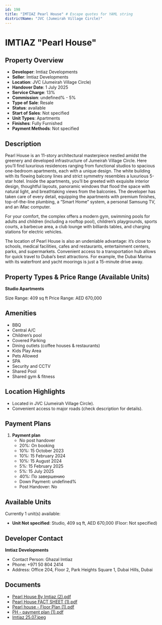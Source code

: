 ```yaml
---
id: 198
title: "IMTIAZ Pearl House" # Escape quotes for YAML string
districtName: "JVC (Jumeirah Village Circle)"
---
```


# IMTIAZ "Pearl House"

## Property Overview
- **Developer**: Imtiaz Developments
- **Seller**: Imtiaz Developments
- **Location**: JVC (Jumeirah Village Circle)
- **Handover Date**: 1 July 2025
- **Service Charge**: 13%
- **Commission**: undefined% - 5%
- **Type of Sale**: Resale
- **Status**: available
- **Start of Sales**: Not specified
- **Unit Types**: Apartments
- **Finishes**: Fully Furnished
- **Payment Methods**: Not specified

## Description
Pearl House is an 11-story architectural masterpiece nestled amidst the greenery and developed infrastructure of Jumeirah Village Circle. Here you’ll find luxurious residences ranging from functional studios to spacious one-bedroom apartments, each with a unique design. The white building with its flowing balcony lines and strict symmetry resembles a luxurious 5-star hotel. Inside the apartments, you’ll be greeted with exquisite interior design, thoughtful layouts, panoramic windows that flood the space with natural light, and breathtaking views from the balconies. The developer has taken care of every detail, equipping the apartments with premium finishes, top-of-the-line plumbing, a “Smart Home” system, a personal Samsung TV, and an iMac computer.

For your comfort, the complex offers a modern gym, swimming pools for adults and children (including a rooftop pool), children’s playgrounds, sports courts, a barbecue area, a club lounge with billiards tables, and charging stations for electric vehicles.

The location of Pearl House is also an undeniable advantage: it’s close to schools, medical facilities, cafes and restaurants, entertainment centers, parks, and supermarkets. Convenient access to a transportation hub allows for quick travel to Dubai’s best attractions. For example, the Dubai Marina with its waterfront and yacht moorings is just a 15-minute drive away.

## Property Types & Price Range (Available Units)
**Studio Apartments**

Size Range: 409 sq ft
Price Range: AED 670,000

## Amenities
- BBQ
- Central A/C
- Children’s pool
- Covered Parking
- Dining outlets  (coffee houses & restaurants)
- Kids Play Area
- Pets Allowed
- SPA
- Security and CCTV
- Shared Pool
- Shared gym & fitness

## Location Highlights
- Located in JVC (Jumeirah Village Circle).
- Convenient access to major roads (check description for details).

## Payment Plans
1. **Payment plan**
   - No post handover
   - 20%: On booking
   - 10%: 15 October 2023
   - 10%: 15 February 2024
   - 10%: 15 August 2024
   - 5%: 15 February 2025
   - 5%: 15 July 2025
   - 40%: По завершению
   - Down Payment: undefined%
   - Post Handover: No

## Available Units
Currently 1 unit(s) available:
- **Unit Not specified**: Studio, 409 sq ft, AED 670,000 (Floor: Not specified)

## Developer Contact
**Imtiaz Developments**
- Contact Person: Ghazal Imtiaz
- Phone: +971 50 804 2414
- Address: Office 204, Floor 2, Park Heights Square 1, Dubai Hills, Dubai

## Documents
- [Pearl House By Imtiaz (2).pdf](https://cdn.geniemap.net/2023/06/22/JfHZHDLtoAkUXf0Zl3OCCydetofYjxa664PrVrAp.pdf)
- [Pearl House FACT SHEET (1).pdf](https://cdn.geniemap.net/2023/06/22/ffz0qKDZ7qtVqdHb8NkAOwJNdeQcL4mD19ZTKnBd.pdf)
- [Pearl house - Floor Plan (1).pdf](https://cdn.geniemap.net/2023/06/22/9yrAlmzjU5vOmFX5XWP91op10D3zPVMBPvKSkt0p.pdf)
- [PH - payment plan (1).pdf](https://cdn.geniemap.net/2023/06/22/cvrIclylpiVNqU0iGLlgCTw7L8EtDN7gpeIGHviH.pdf)
- [Imtiaz 25.07.jpeg](https://cdn.geniemap.net/2023/07/25/UyQTTxYG0WvChJ0qCWcaBIGpTLtZmpRiUBKtXLnX.jpg)
